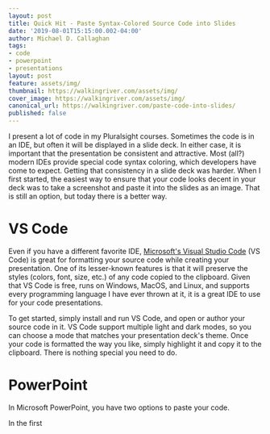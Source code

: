 ```yaml
---
layout: post
title: Quick Hit - Paste Syntax-Colored Source Code into Slides
date: '2019-08-01T15:15:00.002-04:00'
author: Michael D. Callaghan
tags: 
- code 
- powerpoint
- presentations
layout: post
feature: assets/img/
thumbnail: https://walkingriver.com/assets/img/
cover_image: https://walkingriver.com/assets/img/
canonical_url: https://walkingriver.com/paste-code-into-slides/
published: false
---
```


I present a lot of code in my Pluralsight courses. Sometimes the code is in an IDE, but often it will be displayed in a slide deck. In either case, it is important that the presentation be consistent and attractive. Most (all?) modern IDEs provide special code syntax coloring, which developers have come to expect. Getting that consistency in a slide deck was harder. When I first started, the easiest way to ensure that your code looks decent in your deck was to take a screenshot and paste it into the slides as an image. That is still an option, but today there is a better way.

<!--more-->

# VS Code
Even if you have a different favorite IDE, [Microsoft's Visual Studio Code](code.visualstudio.com) (VS Code) is great for formatting your source code while creating your presentation. One of its lesser-known features is that it will preserve the styles (colors, font, size, etc.) of any code copied to the clipboard. Given that VS Code is free, runs on Windows, MacOS, and Linux, and supports every programming language I have ever thrown at it, it is a great IDE to use for your code presentations. 

To get started, simply install and run VS Code, and open or author your source code in it. VS Code support multiple light and dark modes, so you can choose a mode that matches your presentation deck's theme. Once your code is formatted the way you like, simply highlight it and copy it to the clipboard. There is nothing special you need to do.

# PowerPoint
In Microsoft PowerPoint, you have two options to paste your code.

In the first 



